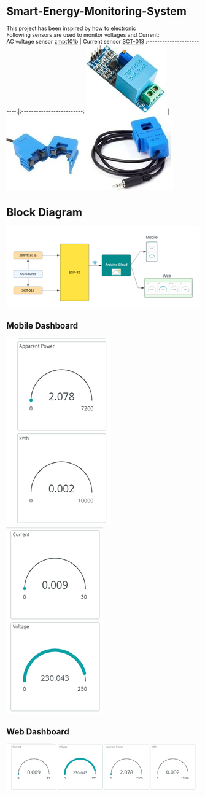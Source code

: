 # Smart-Energy-Monitoring-System
This project has been inspired by [how to electronic](https://how2electronics.com/iot-based-electricity-energy-meter-using-esp32-blynk/)</br>
Following sensors are used to monitor voltages and Current:</br>
AC voltage sensor [zmpt101b](https://pdf1.alldatasheet.com/datasheet-pdf/view/1131993/ETC2/ZMPT101B.html)        |  Current sensor [SCT-013](https://bc-robotics.com/datasheets/yhdc.pdf)
:-------------------------:|:-------------------------:
![](images/ZMPT101B.jpg)  |  ![](images/SCT013.jpg)
# Block Diagram
![](images/BLock.png)
## Mobile Dashboard
<p align="center">
  
![](images/m1.png)    ![](images/m2.png)
</p>

## Web Dashboard

![](images/w1.png) 
